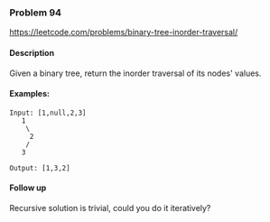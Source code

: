 ### Problem 94
https://leetcode.com/problems/binary-tree-inorder-traversal/

#### Description
Given a binary tree, return the inorder traversal of its nodes' values.

#### Examples:
```
Input: [1,null,2,3]
   1
    \
     2
    /
   3

Output: [1,3,2]
```

#### Follow up
Recursive solution is trivial, could you do it iteratively?

